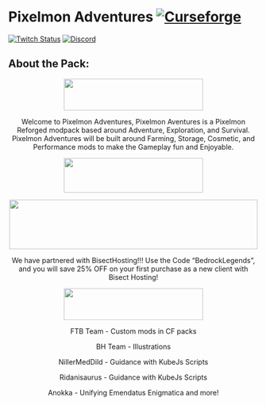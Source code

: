 # Pixelmon Adventures [![Curseforge][curseImg]][curseLink]

[![Twitch Status](https://img.shields.io/twitch/status/ModernGamingWorld?label=ModernGamingWorld&style=social)](https://www.twitch.tv/moderngamingworld) [![Discord][discordimg]][discordlink]

[discordImg]: https://img.shields.io/discord/554449878282010633?color=7289DA&label=BedrockLegends&style=flat-square

[discordLink]: https://discord.gg/wadcxefVA7

[curseImg]: http://cf.way2muchnoise.eu/527831.svg

[curseLink]: https://www.curseforge.com/minecraft/modpacks/bedrocklegends-presents-pixelmon-adventures


## About the Pack:
<p align="center">
  <img width="280" height="64" src="https://i.imgur.com/JP9Vht3.png">
</p>

<p align="center">
Welcome to Pixelmon Adventures, Pixelmon Aventures is a Pixelmon Reforged modpack based around Adventure, Exploration, and Survival. Pixelmon Adventures will be built around Farming, Storage, Cosmetic, and Performance mods to make the Gameplay fun and Enjoyable.
</p>

<p align="center">
  <img width="280" height="70" src="https://i.imgur.com/D0TT2Cv.png">
</p>


<p align="center">
  <img width="500" height="100" src="https://www.bisecthosting.com/partners/custom-banners/67e0a130-f195-4e06-850f-1f61faf0414f.png">
</p>
  
  <p align="center">
We have partnered with BisectHosting!!!
Use the Code “BedrockLegends”, and you will save 25% OFF on your first purchase as a new client with Bisect Hosting!
</p>


<p align="center">
  <img width="280" height="64" src="https://i.imgur.com/NLWDIK1.png">
</p>


  <p align="center">
FTB Team - Custom mods in CF packs
</p>


  <p align="center">
BH Team - Illustrations
</p>


  <p align="center">
NillerMedDild - Guidance with KubeJs Scripts
</p>

  <p align="center">
Ridanisaurus - Guidance with KubeJs Scripts
</p>

  <p align="center">
Anokka  - Unifying Emendatus Enigmatica and more!
</p>
